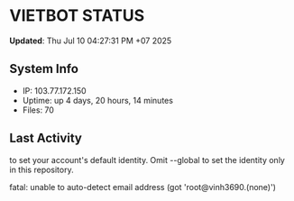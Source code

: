 # VIETBOT STATUS
**Updated**: Thu Jul 10 04:27:31 PM +07 2025

## System Info
- IP: 103.77.172.150
- Uptime: up 4 days, 20 hours, 14 minutes
- Files: 70

## Last Activity

to set your account's default identity.
Omit --global to set the identity only in this repository.

fatal: unable to auto-detect email address (got 'root@vinh3690.(none)')
